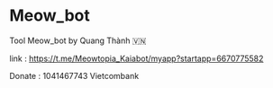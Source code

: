 # Meow_bot
Tool Meow_bot by Quang Thành 🇻🇳


link :
https://t.me/Meowtopia_Kaiabot/myapp?startapp=6670775582

Donate :
1041467743
Vietcombank
